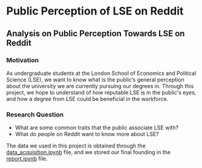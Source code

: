 # Public Perception of LSE on Reddit

## Analysis on Public Perception Towards LSE on Reddit

### Motivation 
As undergraduate students at the London School of Economics and Political Science (LSE), we want to know what is the public’s general perception about the university we are currently pursuing our degrees in. Through this project, we hope to understand of how reputable LSE is in the public's eyes, and how a degree from LSE could be beneficial in the workforce.

### Research Question
- What are some common traits that the public associate LSE with?
- What do people on Reddit want to know more about LSE?

The data we used in this project is obtained through the [data_acquisition.ipynb](https://github.com/st101cc/reddit/blob/main/data_acquisition.ipynb) file, and we stored our final founding in the [report.ipynb](https://github.com/st101cc/reddit/blob/main/report.ipynb) file. 
